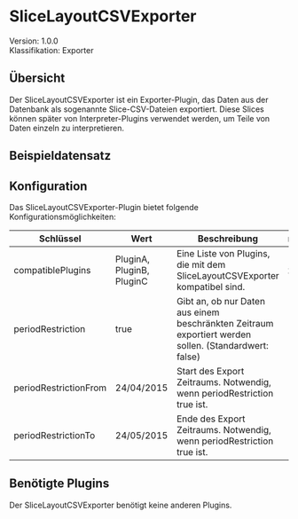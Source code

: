 # SliceLayoutCSVExporter
Version: 1.0.0  
Klassifikation: Exporter

Übersicht
-----
Der SliceLayoutCSVExporter ist ein Exporter-Plugin, das Daten aus der Datenbank als sogenannte Slice-CSV-Dateien exportiert.
Diese Slices können später von Interpreter-Plugins verwendet werden, um Teile von Daten einzeln zu interpretieren.

Beispieldatensatz
-----

Konfiguration
-----
Das SliceLayoutCSVExporter-Plugin bietet folgende Konfigurationsmöglichkeiten:

| Schlüssel  | Wert | Beschreibung | notwendig |
| ------------- | ------------- |  ------------- | ------------- |
| compatiblePlugins | PluginA, PluginB, PluginC | Eine Liste von Plugins, die mit dem SliceLayoutCSVExporter kompatibel sind. | x
| periodRestriction | true | Gibt an, ob nur Daten aus einem beschränkten Zeitraum exportiert werden sollen. (Standardwert: false) | 
| periodRestrictionFrom | 24/04/2015 | Start des Export Zeitraums. Notwendig, wenn periodRestriction true ist. |
| periodRestrictionTo | 24/05/2015 | Ende des Export Zeitraums. Notwendig, wenn periodRestriction true ist. |

Benötigte Plugins
-----
Der SliceLayoutCSVExporter benötigt keine anderen Plugins.